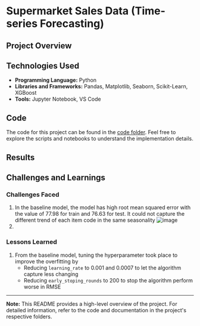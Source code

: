 # Supermarket Sales Data (Time-series Forecasting)

## Project Overview



## Technologies Used

- **Programming Language:** Python
- **Libraries and Frameworks:** Pandas, Matplotlib, Seaborn, Scikit-Learn, XGBoost
- **Tools:** Jupyter Notebook, VS Code

## Code

The code for this project can be found in the [code folder](./code). Feel free to explore the scripts and notebooks to understand the implementation details.

## Results



## Challenges and Learnings

### Challenges Faced

1. In the baseline model, the model has high root mean squared error with the value of 77.98 for train and 76.63 for test. It could not capture the different trend of each item code in the same seasonality
![image](https://github.com/prattapong/Data-Science-Portfolio/assets/124485030/69062919-85f4-43b6-94ce-23af76ce4005)
3. 

### Lessons Learned

1. From the baseline model, tuning the hyperparameter took place to improve the overfitting by
   * Reducing `learning_rate` to 0.001 and 0.0007 to let the algorithm capture less changing
   * Reducing `early_stoping_rounds` to 200 to stop the algorithm perform worse in RMSE

---

**Note:** This README provides a high-level overview of the project. For detailed information, refer to the code and documentation in the project's respective folders.
